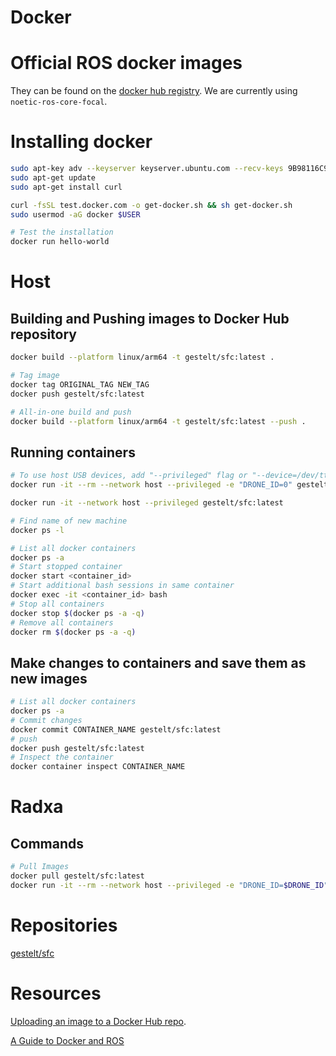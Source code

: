 # Docker

# Official ROS docker images
They can be found on the [docker hub registry](https://registry.hub.docker.com/_/ros/). We are currently using `noetic-ros-core-focal`.

# Installing docker
```bash
sudo apt-key adv --keyserver keyserver.ubuntu.com --recv-keys 9B98116C9AA302C7
sudo apt-get update
sudo apt-get install curl

curl -fsSL test.docker.com -o get-docker.sh && sh get-docker.sh
sudo usermod -aG docker $USER 

# Test the installation
docker run hello-world 
```

# Host

## Building and Pushing images to Docker Hub repository
```bash
docker build --platform linux/arm64 -t gestelt/sfc:latest .

# Tag image
docker tag ORIGINAL_TAG NEW_TAG
docker push gestelt/sfc:latest

# All-in-one build and push
docker build --platform linux/arm64 -t gestelt/sfc:latest --push .
```

## Running containers
```bash
# To use host USB devices, add "--privileged" flag or "--device=/dev/ttyAML1"
docker run -it --rm --network host --privileged -e "DRONE_ID=0" gestelt/sfc:latest

docker run -it --network host --privileged gestelt/sfc:latest

# Find name of new machine 
docker ps -l

# List all docker containers
docker ps -a
# Start stopped container
docker start <container_id>
# Start additional bash sessions in same container
docker exec -it <container_id> bash
# Stop all containers
docker stop $(docker ps -a -q)
# Remove all containers
docker rm $(docker ps -a -q)
```

## Make changes to containers and save them as new images
```bash
# List all docker containers
docker ps -a
# Commit changes
docker commit CONTAINER_NAME gestelt/sfc:latest
# push 
docker push gestelt/sfc:latest
# Inspect the container
docker container inspect CONTAINER_NAME
```

# Radxa

## Commands
```bash
# Pull Images
docker pull gestelt/sfc:latest
docker run -it --rm --network host --privileged -e "DRONE_ID=$DRONE_ID" gestelt/sfc:latest
```

# Repositories
[gestelt/sfc](https://hub.docker.com/r/gestelt/sfc)

# Resources
[Uploading an image to a Docker Hub repo](https://docs.docker.com/guides/workshop/04_sharing_app/).

[A Guide to Docker and ROS](https://roboticseabass.com/2021/04/21/docker-and-ros/)